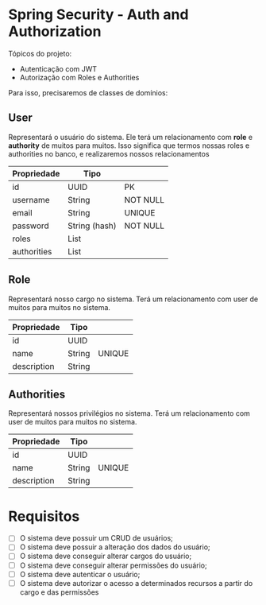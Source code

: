 # Spring Security - Auth and Authorization

Tópicos do projeto:

- Autenticação com JWT
- Autorização com Roles e Authorities

Para isso, precisaremos de classes de domínios:

## **User**

Representará o usuário do sistema. Ele terá um relacionamento com **role** e **authority** de muitos para muitos. Isso significa que termos nossas roles e authorities no banco, e realizaremos nossos relacionamentos

| Propriedade | Tipo |  |
| --- | --- | --- |
| id | UUID | PK |
| username | String | NOT NULL |
| email | String | UNIQUE |
| password | String (hash) | NOT NULL |
| roles | List<Role> |  |
| authorities | List<Authorities> |  |

## Role

Representará nosso cargo no sistema. Terá um relacionamento com user de muitos para muitos no sistema.

| Propriedade | Tipo |  |
| --- | --- | --- |
| id | UUID |  |
| name | String | UNIQUE |
| description | String |  |

## Authorities

Representará nossos privilégios no sistema. Terá um relacionamento com user de muitos para muitos no sistema.

| Propriedade | Tipo |  |
| --- | --- | --- |
| id | UUID |  |
| name | String | UNIQUE |
| description | String |  |

# Requisitos

- [ ]  O sistema deve possuir um CRUD de usuários;
- [ ]  O sistema deve possuir a alteração dos dados do usuário;
- [ ]  O sistema deve conseguir alterar cargos do usuário;
- [ ]  O sistema deve conseguir alterar permissões do usuário;
- [ ]  O sistema deve autenticar o usuário;
- [ ]  O sistema deve autorizar o acesso a determinados recursos a partir do cargo e das permissões
